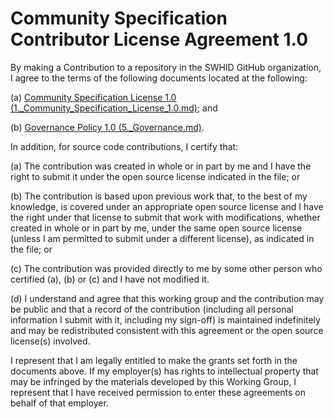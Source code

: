 # Community Specification Contributor License Agreement 1.0

By making a Contribution to a repository in the SWHID GitHub organization, I agree to the terms of the following documents located at the following:

(a) [Community Specification License 1.0 (1.\_Community\_Specification\_License\_1.0.md)](1._Community_Specification_License_1.0.md); and

(b) [Governance Policy 1.0 (5.\_Governance.md)](5._Governance.md).

In addition, for source code contributions, I certify that:

(a) The contribution was created in whole or in part by me and I have the right to submit it under the open source license indicated in the file; or

(b) The contribution is based upon previous work that, to the best  of my knowledge, is covered under an appropriate open source license and I have the right under that license to submit that work with modifications, whether created in whole or in part by me, under the same open source license (unless I am permitted to submit under a different license), as indicated in the file; or

(c) The contribution was provided directly to me by some other person who certified (a), (b) or (c) and I have not modified it.

(d) I understand and agree that this working group and the contribution may be public and that a record of the contribution (including all personal information I submit with it, including my sign-off) is maintained indefinitely and may be redistributed consistent with this agreement or the open source license(s) involved.

I represent that I am legally entitled to make the grants set forth in the documents above.  If my employer(s) has rights to intellectual property that may be infringed by the materials developed by this Working Group, I represent that I have received permission to enter these agreements on behalf of that employer.
